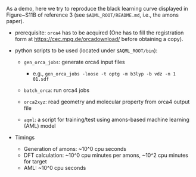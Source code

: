 

As a demo, here we try to reproduce the black learning curve displayed in Figure~S11B of reference 3 (see `$AQML_ROOT/README.md`, i.e., the amons paper).

- prerequisite: `orca4` has to be acquired (One has to fill the registration form at https://cec.mpg.de/orcadownload/ before obtaining a copy).

- python scripts to be used (located under `$AQML_ROOT/bin`): 

  - `gen_orca_jobs`: generate orca4 input files 
    - e.g., `gen_orca_jobs -loose -t optg -m b3lyp -b vdz -n 1 01.sdf`
 
  - `batch_orca`: run orca4 jobs 
 
  - `orca2xyz`: read geometry and molecular property from orca4 output file
 
  - `aqml`: a script for training/test using amons-based machine learning (AML) model


- Timings 
  - Generation of amons: ~10^0 cpu seconds
  - DFT calculation: ~10^0 cpu minutes per amons, ~10^2 cpu minutes for target
  - AML: ~10^0 cpu seconds


